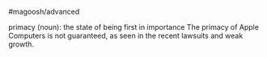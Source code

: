 #magoosh/advanced

primacy (noun): the state of being first in importance 
The primacy of Apple Computers is not guaranteed, as seen in the recent lawsuits and weak growth. 
